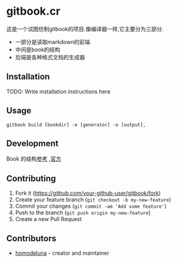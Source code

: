 # gitbook.cr

这是一个试图仿制gitbook的项目.像编译器一样,它主要分为三部分.
- 一部分是读取markdown的前端
- 中间是book的结构
- 后端是各种格式文档的生成器

## Installation

TODO: Write installation instructions here

## Usage
```
gitbook build [bookdir] -e [generator] -o [output],
```

## Development

Book 的结构[参考](https://www.cnblogs.com/jiangming-blogs/p/14643136.html) ,[官方](https://github.com/GitbookIO/gitbook/blob/master/docs/structure.md)

## Contributing

1. Fork it (<https://github.com/your-github-user/gitbook/fork>)
2. Create your feature branch (`git checkout -b my-new-feature`)
3. Commit your changes (`git commit -am 'Add some feature'`)
4. Push to the branch (`git push origin my-new-feature`)
5. Create a new Pull Request

## Contributors

- [homodeluna](https://github.com/your-github-user) - creator and maintainer
